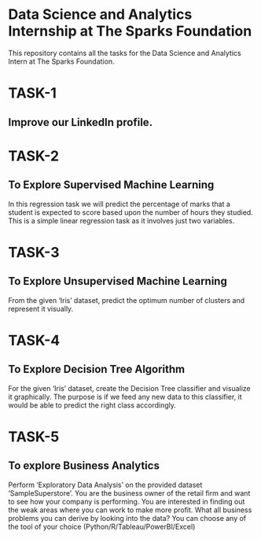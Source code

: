 # Data Science and Analytics Internship at The Sparks Foundation
This repository contains all the tasks for the Data Science and Analytics Intern at The Sparks Foundation.

# TASK-1
## Improve our LinkedIn profile.

# TASK-2
## To Explore Supervised Machine Learning
In this regression task we will predict the percentage of marks that a student is expected to score based upon the number of hours they studied. This is a simple linear regression task as it involves just two variables.

# TASK-3
## To Explore Unsupervised Machine Learning
From the given ‘Iris’ dataset, predict the optimum number of clusters and represent it visually.

# TASK-4
## To Explore Decision Tree Algorithm
For the given ‘Iris’ dataset, create the Decision Tree classifier and visualize it graphically. The purpose is if we feed any new data to this classifier, it would be able to predict the right class accordingly.

# TASK-5
## To explore Business Analytics
Perform ‘Exploratory Data Analysis’ on the provided dataset ‘SampleSuperstore’. You are the business owner of the retail firm and want to see how your company is performing. You are interested in finding out the weak areas where you can work to make more profit. What all business problems you can derive by looking into the data? You can choose any of the tool of your choice (Python/R/Tableau/PowerBI/Excel)
